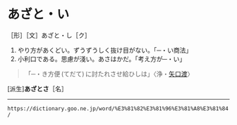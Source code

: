 # あざと・い
［形］［文］あざと・し［ク］
1.  やり方があくどい。ずうずうしく抜け目がない。「─・い商法」
2.   小利口である。思慮が淺い。あさはかだ。「考え方が─・い」
>「─・き方便 (てだて) に討たれさせ給ひしは」〈浄・[矢口渡](https://dictionary.goo.ne.jp/word/%E7%A5%9E%E9%9C%8A%E7%9F%A2%E5%8F%A3%E6%B8%A1/#jn-116002)〉
        

\[派生\]**あざとさ**［名］

---
`https://dictionary.goo.ne.jp/word/%E3%81%82%E3%81%96%E3%81%A8%E3%81%84/`